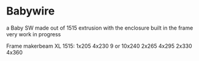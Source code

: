 # Babywire
a Baby SW made out of 1515 extrusion with the enclosure built in the frame very work in progress

Frame makerbeam XL 1515:
1x205
4x230
9 or 10x240
2x265
4x295
2x330
4x360
